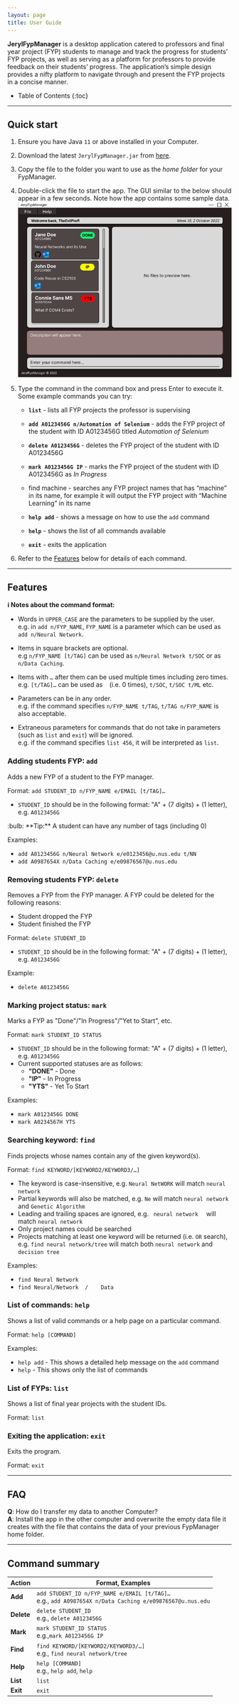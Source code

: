 ```yaml
---
layout: page
title: User Guide
---
```


**JerylFypManager** is a desktop application catered to professors and final year project (FYP) students to manage and track the progress for students’ FYP projects, as well as serving as a platform for professors to provide feedback on their students’ progress. The application’s simple design provides a nifty platform to navigate through and present the FYP projects in a concise manner.

* Table of Contents
{:toc}

--------------------------------------------------------------------------------------------------------------------

## Quick start

1. Ensure you have Java `11` or above installed in your Computer.

1. Download the latest `JerylFypManager.jar` from [here](https://github.com/AY2223S1-CS2103-F09-1/tp/releases).

1. Copy the file to the folder you want to use as the _home folder_ for your FypManager.

1. Double-click the file to start the app. The GUI similar to the below should appear in a few seconds. Note how the app contains some sample data.<br>
   ![Ui](images/Ui.png)

1. Type the command in the command box and press Enter to execute it.<br>
   Some example commands you can try:

   * **`list`** - lists all FYP projects the professor is supervising

   * **`add A0123456G n/Automation of Selenium`** - adds the FYP project of the student with ID A0123456G titled _Automation of Selenium_

   * **`delete A0123456G`** - deletes the FYP project of the student with ID A0123456G

   * **`mark A0123456G IP`** - marks the FYP project of the student with ID A0123456G as _In Progress_

   * find machine - searches any FYP project names that has “machine” in its name, for example it will output the FYP project with “Machine Learning” in its name

   * **`help add`** - shows a message on how to use the `add` command

   * **`help`** - shows the list of all commands available

   * **`exit`** - exits the application

1. Refer to the [Features](#features) below for details of each command.

--------------------------------------------------------------------------------------------------------------------

## Features

<div markdown="block" class="alert alert-info">

**:information_source: Notes about the command format:**<br>

* Words in `UPPER_CASE` are the parameters to be supplied by the user.<br>
  e.g. in `add n/FYP_NAME`, `FYP_NAME` is a parameter which can be used as `add n/Neural Network`.

* Items in square brackets are optional.<br>
  e.g `n/FYP_NAME [t/TAG]` can be used as `n/Neural Network t/SOC` or as `n/Data Caching`.

* Items with `…`​ after them can be used multiple times including zero times.<br>
  e.g. `[t/TAG]…​` can be used as ` ` (i.e. 0 times), `t/SOC`, `t/SOC t/ML` etc.

* Parameters can be in any order.<br>
  e.g. if the command specifies `n/FYP_NAME t/TAG`, `t/TAG n/FYP_NAME` is also acceptable.

* Extraneous parameters for commands that do not take in parameters (such as `list` and `exit`) will be ignored.<br>
  e.g. if the command specifies `list 456`, it will be interpreted as `list`.

</div>

### Adding students FYP: `add`

Adds a new FYP of a student to the FYP manager.

Format: `add STUDENT_ID n/FYP_NAME e/EMAIL [t/TAG]…​`
* `STUDENT_ID` should be in the following format: "A" + (7 digits) + (1 letter), e.g. `A0123456G`

<div markdown="span" class="alert alert-primary">:bulb: **Tip:**
A student can have any number of tags (including 0)
</div>

Examples:
* `add A0123456G n/Neural Network e/e0123456@u.nus.edu t/NN`
* `add A0987654X n/Data Caching e/e09876567@u.nus.edu`

### Removing students FYP: `delete`

Removes a FYP from the FYP manager. A FYP could be deleted for the following reasons:
* Student dropped the FYP 
* Student finished the FYP

Format: `delete STUDENT_ID`
* `STUDENT_ID` should be in the following format: "A" + (7 digits) + (1 letter), e.g. `A0123456G`

Example:
* `delete A0123456G`

### Marking project status: `mark`

Marks a FYP as "Done"/"In Progress"/"Yet to Start", etc.

Format: `mark STUDENT_ID STATUS`
* `STUDENT_ID` should be in the following format: "A" + (7 digits) + (1 letter), e.g. `A0123456G`
* Current supported statuses are as follows:
  * **"DONE"** - Done
  * **"IP"** - In Progress
  * **"YTS"** - Yet To Start

Examples:
* `mark A0123456G DONE`
* `mark A0234567H YTS`

### Searching keyword: `find`

Finds projects whose names contain any of the given keyword(s).

Format: `find KEYWORD/[KEYWORD2/KEYWORD3/…]`
* The keyword is case-insensitive, e.g. `Neural NetWORK` will match `neural network`
* Partial keywords will also be matched, e.g. `Ne` will match `neural network` and `Genetic Algorithm`
* Leading and trailing spaces are ignored, e.g. ` neural network  ` will match `neural network`
* Only project names could be searched
* Projects matching at least one keyword will be returned (i.e. `OR` search), e.g. `find neural network/tree` will match both `neural network` and `decision tree`

Examples:
* `find Neural Network`
* `find Neural/Network  /    Data`

### List of commands: `help`

Shows a list of valid commands or a help page on a particular command.

Format: `help [COMMAND]`

Examples:
* `help add` - This shows a detailed help message on the `add` command
* `help` - This shows only the list of commands

### List of FYPs: `list`

Shows a list of final year projects with the student IDs.

Format: `list`

### Exiting the application: `exit`

Exits the program.

Format: `exit`

--------------------------------------------------------------------------------------------------------------------

## FAQ

**Q**: How do I transfer my data to another Computer?<br>
**A**: Install the app in the other computer and overwrite the empty data file it creates with the file that contains the data of your previous FypManager home folder.

--------------------------------------------------------------------------------------------------------------------

## Command summary

| Action     | Format, Examples|
|------------|------------------|
| **Add**    | `add STUDENT_ID n/FYP_NAME e/EMAIL [t/TAG]…​` <br> e.g., `add A0987654X n/Data Caching e/e09876567@u.nus.edu`|
| **Delete** | `delete STUDENT_ID`<br> e.g., `delete A0123456G`|
| **Mark**   | `mark STUDENT_ID STATUS`<br> e.g.,`mark A0123456G IP`|
| **Find**   | `find KEYWORD/[KEYWORD2/KEYWORD3/…]`<br> e.g., `find neural network/tree`|
| **Help**   | `help [COMMAND]`<br> e.g., `help add`, `help`|
| **List**   | `list`|
| **Exit**   | `exit`|
